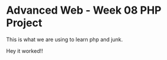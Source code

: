 # Advanced Web - Week 08 PHP Project #

This is what we are using to learn php and junk.

Hey it worked!!